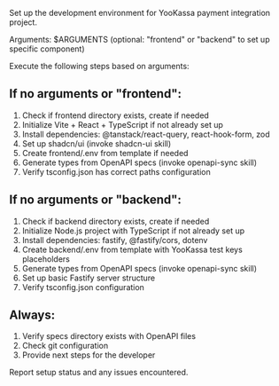 Set up the development environment for YooKassa payment integration project.

Arguments: $ARGUMENTS (optional: "frontend" or "backend" to set up specific component)

Execute the following steps based on arguments:

## If no arguments or "frontend":

1. Check if frontend directory exists, create if needed
2. Initialize Vite + React + TypeScript if not already set up
3. Install dependencies: @tanstack/react-query, react-hook-form, zod
4. Set up shadcn/ui (invoke shadcn-ui skill)
5. Create frontend/.env from template if needed
6. Generate types from OpenAPI specs (invoke openapi-sync skill)
7. Verify tsconfig.json has correct paths configuration

## If no arguments or "backend":

1. Check if backend directory exists, create if needed
2. Initialize Node.js project with TypeScript if not already set up
3. Install dependencies: fastify, @fastify/cors, dotenv
4. Create backend/.env from template with YooKassa test keys placeholders
5. Generate types from OpenAPI specs (invoke openapi-sync skill)
6. Set up basic Fastify server structure
7. Verify tsconfig.json configuration

## Always:

1. Verify specs directory exists with OpenAPI files
2. Check git configuration
3. Provide next steps for the developer

Report setup status and any issues encountered.
